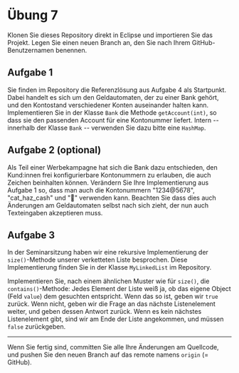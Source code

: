 

# Übung 7


Klonen Sie dieses Repository direkt in Eclipse und importieren Sie das Projekt. Legen Sie einen neuen Branch an, den Sie nach Ihrem GitHub-Benutzernamen benennen.

## Aufgabe 1

Sie finden im Repository die Referenzlösung aus Aufgabe 4 als Startpunkt. Dabei handelt es sich um den Geldautomaten, der zu einer Bank gehört, und den Kontostand verschiedener Konten auseinander halten kann. Implementieren Sie in der Klasse `Bank` die Methode `getAccount(int)`, so dass sie den passenden Account für eine Kontonummer liefert. Intern -- innerhalb der Klasse `Bank` -- verwenden Sie dazu bitte eine `HashMap`.


## Aufgabe 2 (optional)

Als Teil einer Werbekampagne hat sich die Bank dazu entschieden, den Kund:innen frei konfigurierbare Kontonummern zu erlauben, die auch Zeichen beinhalten können. Verändern Sie Ihre Implementierung aus Aufgabe 1 so, dass man auch die Kontonummern "1234@5678", "cat_haz_cash" und "💸" verwenden kann. Beachten Sie dass dies auch Änderungen am Geldautomaten selbst nach sich zieht, der nun auch Texteingaben akzeptieren muss.

## Aufgabe 3

In der Seminarsitzung haben wir eine rekursive Implementierung der `size()`-Methode unserer verketteten Liste besprochen. Diese Implementierung finden Sie in der Klasse `MyLinkedList` im Repository.

Implementieren Sie, nach einem ähnlichen Muster wie für `size()`, die `contains()`-Methode: Jedes Element der Liste weiß ja, ob das eigene Object (Feld `value`) dem gesuchten entspricht. Wenn das so ist, geben wir `true` zurück. Wenn nicht, geben wir die Frage an das nächste Listenelement weiter, und geben dessen Antwort zurück. Wenn es kein nächstes Listenelement gibt, sind wir am Ende der Liste angekommen, und müssen `false` zurückgeben. 

----

Wenn Sie fertig sind, committen Sie alle Ihre Änderungen am Quellcode, und pushen Sie den neuen Branch auf das remote namens `origin` (= GitHub). 